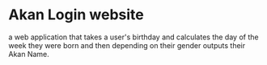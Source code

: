 # Akan Login website
 a web application that takes a user's birthday and calculates the day of the week they were born and then depending on their gender outputs their Akan Name. 
